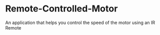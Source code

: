 Remote-Controlled-Motor
=======================

An application that helps you control the speed of the motor using an IR Remote
